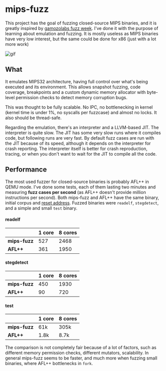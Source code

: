# mips-fuzz

This project has the goal of fuzzing closed-source MIPS binaries, and it is greatly inspired by [gamozolabs fuzz week](https://gamozolabs.github.io/2020/07/12/fuzz_week_2020.html). I've done it with the purpose of learning about emulation and fuzzing. It is mostly useless as MIPS binaries have very low interest, but the same could be done for x86 (just with a lot more work)

![gif](https://i.imgur.com/h5OpmrN.gif)

## What
It emulates MIPS32 architecture, having full control over what's being executed and its environment. This allows snapshot fuzzing, code coverage, breakpoints and a custom dynamic memory allocator with byte-level permission checks to detect memory corruption bugs.

This was thought to be fully scalable. No IPC, no bottlenecking in kernel (kernel time is under 1%, no syscalls per fuzzcase) and almost no locks. It also should be thread-safe.

Regarding the emulation, there's an interpreter and a LLVM-based JIT. The interpreter is quite slow. The JIT has some very slow runs where it compiles code, but following runs are very fast. By default fuzz cases are run with the JIT because of its speed, although it depends on the interpreter for crash reporting. The interpreter itself is better for crash reproduction, tracing, or when you don't want to wait for the JIT to compile all the code.

## Performance
The most used fuzzer for closed-source binaries is probably AFL++ in QEMU mode. I've done some tests, each of them lasting two minutes and measuring **fuzz cases per second** (as AFL++ doesn't provide million instructions per second). Both mips-fuzz and AFL++ have the same binary, initial corpus and [reset address](https://github.com/AFLplusplus/AFLplusplus/tree/stable/qemu_mode#3-bonus-feature-1-deferred-initialization). Fuzzed binaries were `readelf`, `stegdetect`, and a simple and small `test` binary.


#### readelf
|               | 1 core | 8 cores |
|---------------|--------|---------|
| **mips-fuzz** |   527  |   2468  |
| **AFL++**     |   361  |   1950  |

#### stegdetect
|               | 1 core | 8 cores |
|---------------|--------|---------|
| **mips-fuzz** |   450  |   1930  |
| **AFL++**     |    90  |    720  |

#### test
|               | 1 core | 8 cores |
|---------------|--------|---------|
| **mips-fuzz** |   61k  |   305k  |
| **AFL++**     |  1.8k  |   8.7k  |

The comparison is not completely fair because of a lot of factors, such as different memory permission checks, different mutators, scalability. In general mips-fuzz seems to be faster, and much more when fuzzing small binaries, where AFL++ bottlenecks in `fork`.

